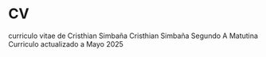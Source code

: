 # CV
curriculo vitae de Cristhian Simbaña
Cristhian Simbaña
Segundo A Matutina
Curriculo actualizado a Mayo 2025
